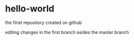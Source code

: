 # hello-world
the firist repository created on github

editing changes in the first branch asides the master branch
